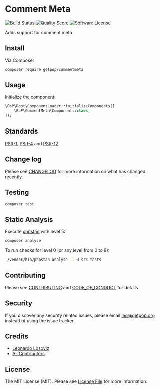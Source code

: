# Comment Meta

[![Build Status][ico-travis]][link-travis]
[![Quality Score][ico-code-quality]][link-code-quality]
[![Software License][ico-license]](LICENSE.md)

<!--
[![Latest Version on Packagist][ico-version]][link-packagist]
[![Coverage Status][ico-scrutinizer]][link-scrutinizer]
[![Total Downloads][ico-downloads]][link-downloads]
-->

Adds support for comment meta

## Install

Via Composer

``` bash
composer require getpop/commentmeta
```

## Usage

Initialize the component:

``` php
\PoP\Root\ComponentLoader::initializeComponents([
    \PoP\CommentMeta\Component::class,
]);
```

## Standards

[PSR-1](https://www.php-fig.org/psr/psr-1), [PSR-4](https://www.php-fig.org/psr/psr-4) and [PSR-12](https://www.php-fig.org/psr/psr-12).

## Change log

Please see [CHANGELOG](CHANGELOG.md) for more information on what has changed recently.

## Testing

``` bash
composer test
```

## Static Analysis

Execute [phpstan](https://github.com/phpstan/phpstan) with level 5:

``` bash
composer analyse
```

To run checks for level 0 (or any level from 0 to 8):

``` bash
./vendor/bin/phpstan analyse -l 0 src tests
```

## Contributing

Please see [CONTRIBUTING](CONTRIBUTING.md) and [CODE_OF_CONDUCT](CODE_OF_CONDUCT.md) for details.

## Security

If you discover any security related issues, please email leo@getpop.org instead of using the issue tracker.

## Credits

- [Leonardo Losoviz][link-author]
- [All Contributors][link-contributors]

## License

The MIT License (MIT). Please see [License File](LICENSE.md) for more information.

[ico-version]: https://img.shields.io/packagist/v/getpop/commentmeta.svg?style=flat-square
[ico-license]: https://img.shields.io/badge/license-MIT-brightgreen.svg?style=flat-square
[ico-travis]: https://img.shields.io/travis/getpop/commentmeta/master.svg?style=flat-square
[ico-scrutinizer]: https://img.shields.io/scrutinizer/coverage/g/getpop/commentmeta.svg?style=flat-square
[ico-code-quality]: https://img.shields.io/scrutinizer/g/getpop/commentmeta.svg?style=flat-square
[ico-downloads]: https://img.shields.io/packagist/dt/getpop/commentmeta.svg?style=flat-square

[link-packagist]: https://packagist.org/packages/getpop/commentmeta
[link-travis]: https://travis-ci.org/getpop/commentmeta
[link-scrutinizer]: https://scrutinizer-ci.com/g/getpop/commentmeta/code-structure
[link-code-quality]: https://scrutinizer-ci.com/g/getpop/commentmeta
[link-downloads]: https://packagist.org/packages/getpop/commentmeta
[link-author]: https://github.com/leoloso
[link-contributors]: ../../contributors
